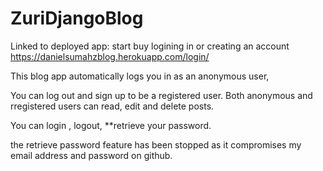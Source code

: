 # ZuriDjangoBlog

Linked to deployed app: start buy logining in or creating an account https://danielsumahzblog.herokuapp.com/login/

This blog app automatically logs you in as an anonymous user, 

You can log out and sign up to be a registered user. Both anonymous and rregistered users can read, edit and delete posts.

You can login , logout, **retrieve your password.

the retrieve password feature has been stopped as it compromises my email address and password on github.
